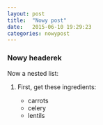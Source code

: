 ```yaml
---
layout: post
title:  "Nowy post"
date:   2015-06-10 19:29:23
categories: nowypost
---
```

### Nowy headerek ###

Now a nested list:

 1. First, get these ingredients:

      * carrots
      * celery
      * lentils
